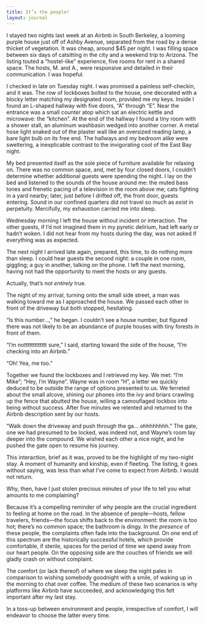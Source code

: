 ```yaml
---
title: It’s the people!
layout: journal
---
```


I stayed two nights last week at an Airbnb in South Berkeley, a looming purple house just off of Ashby Avenue, separated from the road by a dense thicket of vegetation. It was cheap, around $45 per night. I was filling space between six days of catsitting in the city and a weekend trip to Arizona. The listing touted a “hostel-like” experience, five rooms for rent in a shared space. The hosts, M. and A., were responsive and detailed in their communication. I was hopeful.

I checked in late on Tuesday night. I was promised a painless self-checkin, and it was. The row of lockboxes bolted to the house, one decorated with a blocky letter matching my designated room, provided me my keys. Inside I found an L-shaped hallway with five doors, “A” through “E”. Near the entrance was a small counter atop which sat an electric kettle and microwave: the “kitchen”. At the end of the hallway I found a tiny room with a shower stall, an aluminum washbasin wedged into another corner. A metal hose light snaked out of the plaster wall like an oversized reading lamp, a bare light bulb on its free end. The hallways and my bedroom alike were sweltering, a inexplicable contrast to the invigorating cool of the East Bay night.

My bed presented itself as the sole piece of furniture available for relaxing on. There was no common space, and, met by four closed doors, I couldn’t determine whether additional guests were spending the night. I lay on the bed and listened to the sounds of the house around me: the muted bass tones and frenetic pacing of a television in the room above me; cats fighting in a yard nearby; later, just before I drifted off, the front door, guests entering. Sound in our confined quarters did not travel so much as _exist_ in perpetuity. Mercifully, my exhaustion carried me into sleep.

Wednesday morning I left the house without incident or interaction. The other guests, if I’d not imagined them in my pyretic delirium, had left early or hadn’t woken. I did not hear from my hosts during the day, was not asked if everything was as expected.

The next night I arrived late again, prepared, this time, to do nothing more than sleep. I could hear guests the second night: a couple in one room, giggling; a guy in another, talking on the phone. I left the next morning, having not had the opportunity to meet the hosts or any guests.

Actually, that’s not _entirely_ true.

The night of my arrival, turning onto the small side street, a man was walking toward me as I approached the house. We passed each other in front of the driveway but both stopped, hesitating.

“Is this number…,” he began. I couldn’t see a house number, but figured there was not likely to be an abundance of purple houses with tiny forests in front of them.

“I’m nottttttttttttt sure,” I said, starting toward the side of the house, “I’m checking into an Airbnb.”

“Oh! Yea, me too.”

Together we found the lockboxes and I retrieved my key. We met: “I’m Mike”; “Hey, I’m Wayne”. Wayne was in room “H”, a letter we quickly deduced to be outside the range of options presented to us. We ferreted about the small alcove, shining our phones into the ivy and briars crawling up the fence that abutted the house, willing a camouflaged lockbox into being without success. After five minutes we relented and returned to the Airbnb description sent by our hosts.

“Walk down the driveway and push through the ga… ohhhhhhhh.” The gate, one we had presumed to be locked, was indeed not, and Wayne’s room lay deeper into the compound. We wished each other a nice night, and he pushed the gate open to resume his journey.

This interaction, brief as it was, proved to be the highlight of my two-night stay. A moment of humanity and kinship, even if fleeting. The listing, it goes without saying, was less than what I’ve come to expect from Airbnb. I would not return.

Why, then, have I just stolen precious minutes of your life to tell you what amounts to me complaining?

Because it’s a compelling reminder of why people are the crucial ingredient to feeling at home on the road. In the absence of people—hosts, fellow travelers, friends—the focus shifts back to the environment: the room is too hot; there’s no common space; the bathroom is dingy. In the _presence_ of these people, the complaints often fade into the background. On one end of this spectrum are the historically successful hotels, which provide comfortable, if sterile, spaces for the period of time we spend away from our heart people. On the opposing side are the couches of friends we will gladly crash on without complaint.

The comfort (or lack thereof) of where we sleep the night pales in comparison to wishing somebody goodnight with a smile, of waking up in the morning to chat over coffee. The medium of these two scenarios is why platforms like Airbnb have succeeded, and acknowledging this felt important after my last stay.

In a toss-up between environment and people, irrespective of comfort, I will endeavor to choose the latter every time.
